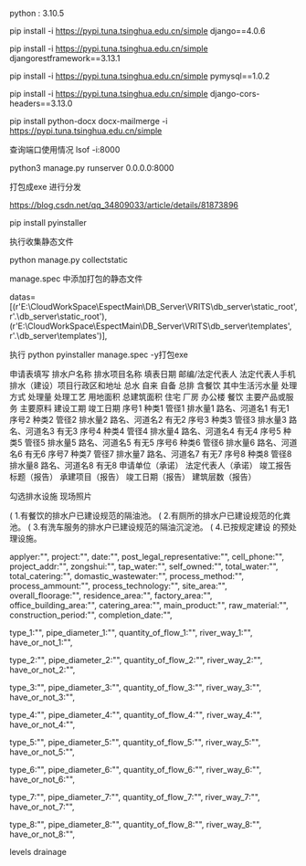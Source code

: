 python : 3.10.5



pip install -i https://pypi.tuna.tsinghua.edu.cn/simple django==4.0.6

pip install -i https://pypi.tuna.tsinghua.edu.cn/simple djangorestframework==3.13.1

pip install -i https://pypi.tuna.tsinghua.edu.cn/simple pymysql==1.0.2

pip install -i https://pypi.tuna.tsinghua.edu.cn/simple django-cors-headers==3.13.0

pip install python-docx docx-mailmerge -i https://pypi.tuna.tsinghua.edu.cn/simple

查询端口使用情况
lsof -i:8000

python3 manage.py runserver 0.0.0.0:8000


打包成exe 进行分发

https://blog.csdn.net/qq_34809033/article/details/81873896

pip install pyinstaller

执行收集静态文件

python manage.py collectstatic

manage.spec 中添加打包的静态文件

​    datas=[(r'E:\CloudWorkSpace\EspectMain\DB_Server\VRITS\db_server\static_root',r'.\db_server\static_root'), (r'E:\CloudWorkSpace\EspectMain\DB_Server\VRITS\db_server\templates', r'.\db_server\templates')],

执行 python pyinstaller manage.spec -y打包exe

申请表填写
排水户名称
排水项目名称
填表日期
邮编/法定代表人
法定代表人手机
排水（建设）项目行政区和地址
总水
自来
自备
总排
含餐饮
其中生活污水量
处理方式
处理量
处理工艺
用地面积
总建筑面积
住宅
厂房
办公楼
餐饮
主要产品或服务
主要原料
建设工期
竣工日期
序号1
种类1
管径1
排水量1
路名、河道名1
有无1
序号2
种类2
管径2
排水量2
路名、河道名2
有无2
序号3
种类3
管径3
排水量3
路名、河道名3
有无3
序号4
种类4
管径4
排水量4
路名、河道名4
有无4
序号5
种类5
管径5
排水量5
路名、河道名5
有无5
序号6
种类6
管径6
排水量6
路名、河道名6
有无6
序号7
种类7
管径7
排水量7
路名、河道名7
有无7
序号8
种类8
管径8
排水量8
路名、河道名8
有无8
申请单位（承诺）
法定代表人（承诺）
竣工报告标题（报告）
承建项目（报告）
竣工日期（报告）
建筑层数（报告）

勾选排水设施
现场照片

( 1.有餐饮的排水户已建设规范的隔油池。
( 2.有厕所的排水户已建设规范的化粪池。
( 3.有洗车服务的排水户已建设规范的隔油沉淀池。
( 4.已按规定建设                的预处理设施。



applyer:"",
project:"",
date:"",
post_legal_representative:"",
cell_phone:"",
project_addr:"",
zongshui:"",
tap_water:"",
self_owned:"",
total_water:"",
total_catering:"",
domastic_wastewater:"",
process_method:"",
process_ammount:"",
process_technology:"",
site_area:"",
overall_floorage:"",
residence_area:"",
factory_area:"",
office_building_area:"",
catering_area:"",
main_product:"",
raw_material:"",
construction_period:"",
completion_date:"",

type_1:"",
pipe_diameter_1:"",
quantity_of_flow_1:"",
river_way_1:"",
have_or_not_1:"",

type_2:"",
pipe_diameter_2:"",
quantity_of_flow_2:"",
river_way_2:"",
have_or_not_2:"",

type_3:"",
pipe_diameter_3:"",
quantity_of_flow_3:"",
river_way_3:"",
have_or_not_3:"",

type_4:"",
pipe_diameter_4:"",
quantity_of_flow_4:"",
river_way_4:"",
have_or_not_4:"",

type_5:"",
pipe_diameter_5:"",
quantity_of_flow_5:"",
river_way_5:"",
have_or_not_5:"",

type_6:"",
pipe_diameter_6:"",
quantity_of_flow_6:"",
river_way_6:"",
have_or_not_6:"",

type_7:"",
pipe_diameter_7:"",
quantity_of_flow_7:"",
river_way_7:"",
have_or_not_7:"",

type_8:"",
pipe_diameter_8:"",
quantity_of_flow_8:"",
river_way_8:"",
have_or_not_8:"",

levels
drainage
